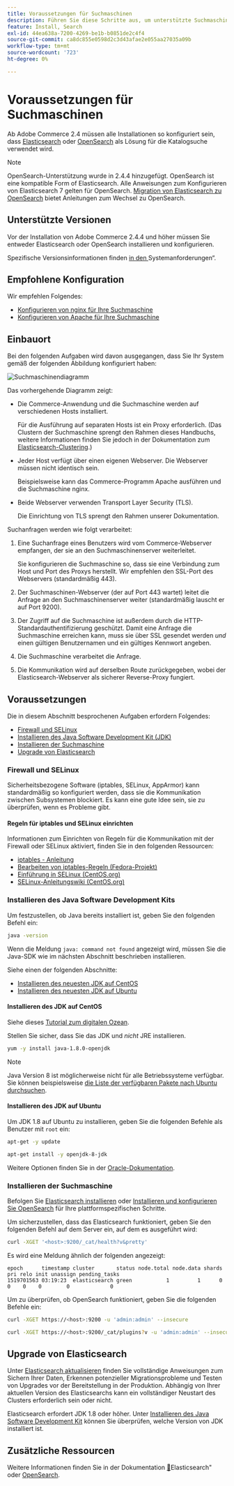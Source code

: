 ```yaml
---
title: Voraussetzungen für Suchmaschinen
description: Führen Sie diese Schritte aus, um unterstützte Suchmaschinensoftware für lokale Installationen von Adobe Commerce zu installieren und zu konfigurieren.
feature: Install, Search
exl-id: 44ea638a-7200-4269-be1b-b0851de2c4f4
source-git-commit: ca8dc855e0598d2c3d43afae2e055aa27035a09b
workflow-type: tm+mt
source-wordcount: '723'
ht-degree: 0%

---
```


# Voraussetzungen für Suchmaschinen

Ab Adobe Commerce 2.4 müssen alle Installationen so konfiguriert sein, dass [Elasticsearch](https://www.elastic.co) oder [OpenSearch](https://opensearch.org/) als Lösung für die Katalogsuche verwendet wird.

>[!NOTE]
>
>OpenSearch-Unterstützung wurde in 2.4.4 hinzugefügt. OpenSearch ist eine kompatible Form of Elasticsearch. Alle Anweisungen zum Konfigurieren von Elasticsearch 7 gelten für OpenSearch. [Migration von Elasticsearch zu OpenSearch](../../../upgrade/prepare/opensearch-migration.md) bietet Anleitungen zum Wechsel zu OpenSearch.

## Unterstützte Versionen

Vor der Installation von Adobe Commerce 2.4.4 und höher müssen Sie entweder Elasticsearch oder OpenSearch installieren und konfigurieren.

Spezifische Versionsinformationen finden [ in den ](../../system-requirements.md)Systemanforderungen“.

## Empfohlene Konfiguration

Wir empfehlen Folgendes:

* [Konfigurieren von nginx für Ihre Suchmaschine](configure-nginx.md)
* [Konfigurieren von Apache für Ihre Suchmaschine](configure-apache.md)

## Einbauort

Bei den folgenden Aufgaben wird davon ausgegangen, dass Sie Ihr System gemäß der folgenden Abbildung konfiguriert haben:

![Suchmaschinendiagramm](../../../assets/installation/search-engine-config.svg)

Das vorhergehende Diagramm zeigt:

* Die Commerce-Anwendung und die Suchmaschine werden auf verschiedenen Hosts installiert.

  Für die Ausführung auf separaten Hosts ist ein Proxy erforderlich. (Das Clustern der Suchmaschine sprengt den Rahmen dieses Handbuchs, weitere Informationen finden Sie jedoch in der Dokumentation zum [Elasticsearch-Clustering](https://www.elastic.co/guide/en/elasticsearch/guide/current/distributed-cluster.html).)

* Jeder Host verfügt über einen eigenen Webserver. Die Webserver müssen nicht identisch sein.

  Beispielsweise kann das Commerce-Programm Apache ausführen und die Suchmaschine nginx.

* Beide Webserver verwenden Transport Layer Security (TLS).

  Die Einrichtung von TLS sprengt den Rahmen unserer Dokumentation.

Suchanfragen werden wie folgt verarbeitet:

1. Eine Suchanfrage eines Benutzers wird vom Commerce-Webserver empfangen, der sie an den Suchmaschinenserver weiterleitet.

   Sie konfigurieren die Suchmaschine so, dass sie eine Verbindung zum Host und Port des Proxys herstellt. Wir empfehlen den SSL-Port des Webservers (standardmäßig 443).

1. Der Suchmaschinen-Webserver (der auf Port 443 wartet) leitet die Anfrage an den Suchmaschinenserver weiter (standardmäßig lauscht er auf Port 9200).

1. Der Zugriff auf die Suchmaschine ist außerdem durch die HTTP-Standardauthentifizierung geschützt. Damit eine Anfrage die Suchmaschine erreichen kann, muss sie über SSL gesendet werden *und* einen gültigen Benutzernamen und ein gültiges Kennwort angeben.

1. Die Suchmaschine verarbeitet die Anfrage.

1. Die Kommunikation wird auf derselben Route zurückgegeben, wobei der Elasticsearch-Webserver als sicherer Reverse-Proxy fungiert.

## Voraussetzungen

Die in diesem Abschnitt besprochenen Aufgaben erfordern Folgendes:

* [Firewall und SELinux](#firewall-and-selinux)
* [Installieren des Java Software Development Kit (JDK)](#install-the-java-software-development-kit)
* [Installieren der Suchmaschine](#install-the-search-engine)
* [Upgrade von Elasticsearch](#upgrading-elasticsearch)

### Firewall und SELinux

Sicherheitsbezogene Software (iptables, SELinux, AppArmor) kann standardmäßig so konfiguriert werden, dass sie die Kommunikation zwischen Subsystemen blockiert. Es kann eine gute Idee sein, sie zu überprüfen, wenn es Probleme gibt.

#### Regeln für iptables und SELinux einrichten

Informationen zum Einrichten von Regeln für die Kommunikation mit der Firewall oder SELinux aktiviert, finden Sie in den folgenden Ressourcen:

* [iptables - Anleitung](https://help.ubuntu.com/community/IptablesHowTo)
* [Bearbeiten von iptables-Regeln (Fedora-Projekt)](https://fedoraproject.org/wiki/How_to_edit_iptables_rules)
* [Einführung in SELinux (CentOS.org)](https://www.centos.org)
* [SELinux-Anleitungswiki (CentOS.org)](https://wiki.centos.org/HowTos/SELinux)

### Installieren des Java Software Development Kits

Um festzustellen, ob Java bereits installiert ist, geben Sie den folgenden Befehl ein:

```bash
java -version
```

Wenn die Meldung `java: command not found` angezeigt wird, müssen Sie die Java-SDK wie im nächsten Abschnitt beschrieben installieren.

Siehe einen der folgenden Abschnitte:

* [Installieren des neuesten JDK auf CentOS](#install-the-jdk-on-centos)
* [Installieren des neuesten JDK auf Ubuntu](#install-the-jdk-on-ubuntu)

#### Installieren des JDK auf CentOS

Siehe dieses [Tutorial zum digitalen Ozean](https://www.digitalocean.com/community/tutorials/how-to-install-java-on-centos-and-fedora#install-oracle-java-8).

Stellen Sie sicher, dass Sie das JDK und *nicht* JRE installieren.

```bash
yum -y install java-1.8.0-openjdk
```

>[!NOTE]
>
>Java Version 8 ist möglicherweise nicht für alle Betriebssysteme verfügbar. Sie können beispielsweise [die Liste der verfügbaren Pakete nach Ubuntu durchsuchen](https://packages.ubuntu.com/).

#### Installieren des JDK auf Ubuntu

Um JDK 1.8 auf Ubuntu zu installieren, geben Sie die folgenden Befehle als Benutzer mit `root` ein:

```bash
apt-get -y update
```

```bash
apt-get install -y openjdk-8-jdk
```

Weitere Optionen finden Sie in der [Oracle-Dokumentation](https://docs.oracle.com/javase/8/docs/technotes/guides/install/install_overview.html).

### Installieren der Suchmaschine

Befolgen Sie [Elasticsearch installieren](https://www.elastic.co/guide/en/elasticsearch/reference/current/install-elasticsearch.html) oder [Installieren und konfigurieren Sie OpenSearch](https://opensearch.org/docs/latest/opensearch/install/index/) für Ihre plattformspezifischen Schritte.

Um sicherzustellen, dass das Elasticsearch funktioniert, geben Sie den folgenden Befehl auf dem Server ein, auf dem es ausgeführt wird:

```bash
curl -XGET '<host>:9200/_cat/health?v&pretty'
```

Es wird eine Meldung ähnlich der folgenden angezeigt:

```
epoch      timestamp cluster       status node.total node.data shards pri relo init unassign pending_tasks
1519701563 03:19:23  elasticsearch green           1         1      0   0    0    0        0             0
```

Um zu überprüfen, ob OpenSearch funktioniert, geben Sie die folgenden Befehle ein:

```bash
curl -XGET https://<host>:9200 -u 'admin:admin' --insecure
```

```bash
curl -XGET https://<host>:9200/_cat/plugins?v -u 'admin:admin' --insecure
```

## Upgrade von Elasticsearch

Unter [Elasticsearch aktualisieren](https://www.elastic.co/guide/en/elasticsearch/reference/current/setup-upgrade.html) finden Sie vollständige Anweisungen zum Sichern Ihrer Daten, Erkennen potenzieller Migrationsprobleme und Testen von Upgrades vor der Bereitstellung in der Produktion. Abhängig von Ihrer aktuellen Version des Elasticsearchs kann ein vollständiger Neustart des Clusters erforderlich sein oder nicht.

Elasticsearch erfordert JDK 1.8 oder höher. Unter [Installieren des Java Software Development Kit](#install-the-java-software-development-kit) können Sie überprüfen, welche Version von JDK installiert ist.

## Zusätzliche Ressourcen

Weitere Informationen finden Sie in der Dokumentation [&#128279;](https://www.elastic.co/guide/en/elasticsearch/reference/current/index.html)Elasticsearch&quot; oder [OpenSearch](https://opensearch.org/docs/latest/).
